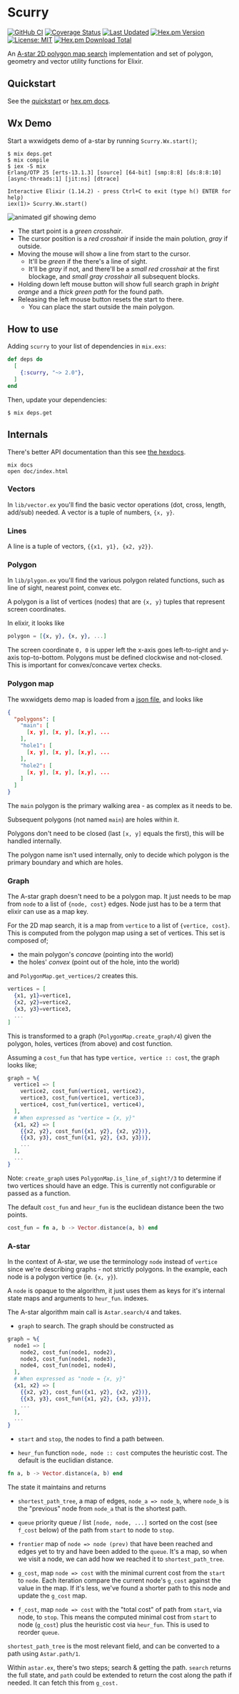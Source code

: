 Scurry
======
[![GitHub CI](https://github.com/eskil/scurry/actions/workflows/elixir.yml/badge.svg)](https://github.com/eskil/scurry/actions/workflows/elixir.yml)
[![Coverage Status](https://coveralls.io/repos/github/eskil/scurry/badge.svg?branch=main)](https://coveralls.io/github/eskil/scurry?branch=main)
[![Last Updated](https://img.shields.io/github/last-commit/eskil/scurry.svg)](https://github.com/eskil/scurry/commits/master)
[![Hex.pm Version](https://img.shields.io/hexpm/v/scurry.svg?style=flat-square)](https://hex.pm/packages/scurry)
[![License: MIT](https://img.shields.io/badge/License-MIT-yellow.svg)](https://opensource.org/licenses/MIT)
[![Hex.pm Download Total](https://img.shields.io/hexpm/dt/scurry.svg?style=flat-square)](https://hex.pm/packages/scurry)

An
[A-star 2D polygon map search](https://en.wikipedia.org/wiki/A*_search_algorithm)
implementation and set of polygon, geometry and vector utility
functions for Elixir.

## Quickstart

See the [quickstart](Quickstart.md) or [hex.pm docs](https://hexdocs.pm/scurry).


## Wx Demo

Start a wxwidgets demo of a-star by running `Scurry.Wx.start()`;

```
$ mix deps.get
$ mix compile
$ iex -S mix
Erlang/OTP 25 [erts-13.1.3] [source] [64-bit] [smp:8:8] [ds:8:8:10] [async-threads:1] [jit:ns] [dtrace]

Interactive Elixir (1.14.2) - press Ctrl+C to exit (type h() ENTER for help)
iex(1)> Scurry.Wx.start()
```

![animated gif showing demo](imgs/a-star-sample.gif?raw=true "A-star demo")

* The start point is a *green crosshair*.
* The cursor position is a *red crosshair* if inside the main polution, *gray* if outside.
* Moving the mouse will show a line from start to the cursor.
  * It'll be *green* if the there's a line of sight.
  * It'll be *gray* if not, and there'll be a *small red crosshair* at
    the first blockage, and *small gray crosshair* all subsequent
    blocks.
* Holding down left mouse button will show full search graph in
  *bright orange* and a *thick green path* for the found path.
* Releasing the left mouse button resets the start to there.
  * You can place the start outside the main polygon.


## How to use

Adding `scurry` to your list of dependencies in `mix.exs`:

```elixir
def deps do
  [
    {:scurry, "~> 2.0"},
  ]
end
```

Then, update your dependencies:

```sh-session
$ mix deps.get
```

## Internals

There's better API documentation than this see [the hexdocs](https://hexdocs.pm/scurry).

```
mix docs
open doc/index.html
```

### Vectors

In `lib/vector.ex` you'll find the basic vector operations (dot,
cross, length, add/sub) needed. A vector is a tuple of numbers, `{x, y}`.

### Lines

A line is a tuple of vectors, `{{x1, y1}, {x2, y2}}`.

### Polygon

In `lib/plygon.ex` you'll find the various polygon related functions,
such as line of sight, nearest point, convex etc.

A polygon is a list of vertices (nodes) that are `{x, y}` tuples that
represent screen coordinates.

In elixir, it looks like

```elixir
polygon = [{x, y}, {x, y}, ...]
```

The screen coordinate `0, 0` is upper left the x-axis goes
left-to-right and y-axis top-to-bottom. Polygons must be defined
clockwise and not-closed. This is important for convex/concave vertex
checks.

### Polygon map

The wxwidgets demo map is loaded from a [json file](priv/complex.json), and looks like

```json
{
  "polygons": [
    "main": [
      [x, y], [x, y], [x,y], ...
    ],
    "hole1": [
      [x, y], [x, y], [x,y], ...
    ],
    "hole2": [
      [x, y], [x, y], [x,y], ...
    ]
  ]
}
```

The `main` polygon is the primary walking area - as complex as it
needs to be.

Subsequent polygons (not named `main`) are holes within it.

Polygons don't need to be closed (last `[x, y]` equals the first),
this will be handled internally.

The polygon name isn't used internally, only to decide which polygon
is the primary boundary and which are holes.

### Graph

The A-star graph doesn't need to be a polygon map. It just needs to be
map from `node` to a list of `{node, cost}` edges. Node just has to be
a term that elixir can use as a map key.

For the 2D map search, it is a map from `vertice` to a list of
`{vertice, cost}`. This is computed from the polygon map using a set
of vertices. This set is composed of;

* the main polygon's *concave*  (pointing into the world)
* the holes' *convex* (point out of the hole, into the world)

and `PolygonMap.get_vertices/2` creates this.

```elixir
vertices = [
  {x1, y1}=vertice1,
  {x2, y2}=vertice2,
  {x3, y3}=vertice3,
  ...
]
```

This is transformed to a graph (`PolygonMap.create_graph/4`) given the
polygon, holes, vertices (from above) and cost function.

Assuming a `cost_fun` that has type `vertice, vertice :: cost`, the graph looks like;

```elixir
graph = %{
  vertice1 => [
    vertice2, cost_fun(vertice1, vertice2),
    vertice3, cost_fun(vertice1, vertice3),
    vertice4, cost_fun(vertice1, vertice4),
  ],
  # When expressed as "vertice = {x, y}"
  {x1, x2} => [
    {{x2, y2}, cost_fun({x1, y2}, {x2, y2})},
    {{x3, y3}, cost_fun({x1, y2}, {x3, y3})},
    ...
  ],
  ...
}
```

Note: `create_graph` uses `PolygonMap.is_line_of_sight?/3` to
determine if two vertices should have an edge. This is currently not
configurable or passed as a function.

The default `cost_fun` and `heur_fun` is the euclidean distance been
the two points.

```elixir
cost_fun = fn a, b -> Vector.distance(a, b) end
```

### A-star

In the context of A-star, we use the terminology `node` instead of
`vertice` since we're describing graphs - not strictly polygons. In
the example, each node is a polygon vertice (ie. `{x, y}`).

A `node` is opaque to the algorithm, it just uses them as
keys for it's internal state maps and arguments to `heur_fun`.
indexes.

The A-star algorithm main call is `Astar.search/4` and takes.

* `graph` to search. The graph should be constructed as

```elixir
graph = %{
  node1 => [
    node2, cost_fun(node1, node2),
    node3, cost_fun(node1, node3),
    node4, cost_fun(node1, node4),
  ],
  # When expressed as "node = {x, y}"
  {x1, x2} => [
    {{x2, y2}, cost_fun({x1, y2}, {x2, y2})},
    {{x3, y3}, cost_fun({x1, y2}, {x3, y3})},
    ...
  ],
  ...
}
```

* `start` and `stop`, the nodes to find a path between.

* `heur_fun` function `node, node :: cost` computes the heuristic
  cost. The default is the euclidian distance.

```elixir
fn a, b -> Vector.distance(a, b) end
```

The state it maintains and returns

* `shortest_path_tree`, a map of edges, `node_a => node_b`,
  where `node_b` is the "previous" node from `node_a` that is
  the shortest path.

* `queue` priority queue / list `[node, node, ...]` sorted on
  the cost (see `f_cost` below) of the path from `start` to node to
  `stop`.

* `frontier` map of `node => node (prev)` that have been reached
  and edges yet to try and have been added to the `queue`. It's a map,
  so when we visit a node, we can add how we reached it to
  `shortest_path_tree`.

* `g_cost`, map `node => cost` with the minimal current cost from
  the `start` to `node`. Each iteration compare the current
  node's `g_cost` against the value in the map. If it's less, we've
  found a shorter path to this node and update the `g_cost` map.

* `f_cost`, map `node => cost` with the "total cost" of path from
  `start`, via node, to `stop`. This means the computed minimal
  cost from `start` to node (`g_cost`) plus the heuristic cost via
  `heur_fun`. This is used to reorder `queue`.

`shortest_path_tree` is the most relevant field, and can be converted
to a path using `Astar.path/1`.

Within `astar.ex`, there's two steps; search & getting the
path. `search` returns the full state, and `path` could be
extended to return the cost along the path if needed. It can fetch
this from `g_cost.`
